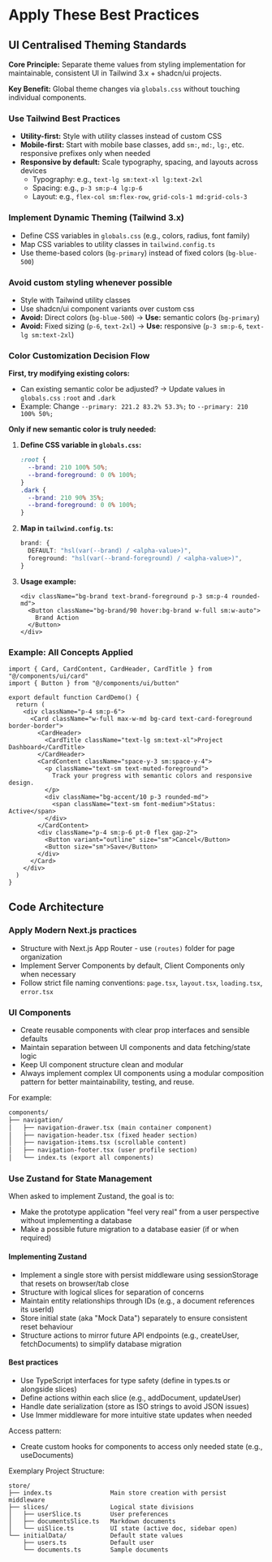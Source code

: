 # Apply These Best Practices

## UI Centralised Theming Standards

**Core Principle:** Separate theme values from styling implementation for maintainable, consistent UI in Tailwind 3.x + shadcn/ui projects.

**Key Benefit:** Global theme changes via `globals.css` without touching individual components.

### Use Tailwind Best Practices

- **Utility-first:** Style with utility classes instead of custom CSS
- **Mobile-first:** Start with mobile base classes, add `sm:`, `md:`, `lg:`, etc. responsive prefixes only when needed
- **Responsive by default:** Scale typography, spacing, and layouts across devices
   - Typography: e.g., `text-lg sm:text-xl lg:text-2xl`
   - Spacing: e.g., `p-3 sm:p-4 lg:p-6`
   - Layout: e.g., `flex-col sm:flex-row`, `grid-cols-1 md:grid-cols-3`

### Implement Dynamic Theming (Tailwind 3.x)

- Define CSS variables in `globals.css` (e.g., colors, radius, font family)
- Map CSS variables to utility classes in `tailwind.config.ts`
- Use theme-based colors (`bg-primary`) instead of fixed colors (`bg-blue-500`)

### Avoid custom styling whenever possible

- Style with Tailwind utility classes
- Use shadcn/ui component variants over custom css
- **Avoid:** Direct colors (`bg-blue-500`) → **Use:** semantic colors (`bg-primary`)
- **Avoid:** Fixed sizing (`p-6`, `text-2xl`) → **Use:** responsive (`p-3 sm:p-6`, `text-lg sm:text-2xl`)

### Color Customization Decision Flow

**First, try modifying existing colors:**
- Can existing semantic color be adjusted? → Update values in `globals.css` `:root` and `.dark`
- Example: Change `--primary: 221.2 83.2% 53.3%;` to `--primary: 210 100% 50%;`

**Only if new semantic color is truly needed:**

1. **Define CSS variable in `globals.css`:**

   ```css
   :root { 
     --brand: 210 100% 50%; 
     --brand-foreground: 0 0% 100%;
   }
   .dark { 
     --brand: 210 90% 35%; 
     --brand-foreground: 0 0% 100%;
   }
   ```

2. **Map in `tailwind.config.ts`:**
   
   ```typescript
   brand: {
     DEFAULT: "hsl(var(--brand) / <alpha-value>)",
     foreground: "hsl(var(--brand-foreground) / <alpha-value>)",
   }
   ```

3. **Usage example:**

   ```tsx
   <div className="bg-brand text-brand-foreground p-3 sm:p-4 rounded-md">
     <Button className="bg-brand/90 hover:bg-brand w-full sm:w-auto">
       Brand Action
     </Button>
   </div>
   ```

### Example: All Concepts Applied

```tsx
import { Card, CardContent, CardHeader, CardTitle } from "@/components/ui/card"
import { Button } from "@/components/ui/button"

export default function CardDemo() {
  return (
    <div className="p-4 sm:p-6">
      <Card className="w-full max-w-md bg-card text-card-foreground border-border">
        <CardHeader>
          <CardTitle className="text-lg sm:text-xl">Project Dashboard</CardTitle>
        </CardHeader>
        <CardContent className="space-y-3 sm:space-y-4">
          <p className="text-sm text-muted-foreground">
            Track your progress with semantic colors and responsive design.
          </p>
          <div className="bg-accent/10 p-3 rounded-md">
            <span className="text-sm font-medium">Status: Active</span>
          </div>
        </CardContent>
        <div className="p-4 sm:p-6 pt-0 flex gap-2">
          <Button variant="outline" size="sm">Cancel</Button>
          <Button size="sm">Save</Button>
        </div>
      </Card>
    </div>
  )
}
```

## Code Architecture

### Apply Modern Next.js practices
- Structure with Next.js App Router - use `(routes)` folder for page organization
- Implement Server Components by default, Client Components only when necessary
- Follow strict file naming conventions: `page.tsx`, `layout.tsx`, `loading.tsx`, `error.tsx`

### UI Components
- Create reusable components with clear prop interfaces and sensible defaults
- Maintain separation between UI components and data fetching/state logic
- Keep UI component structure clean and modular
- Always implement complex UI components using a modular composition pattern for better maintainability, testing, and reuse. 

For example:

```txt
components/
├── navigation/
│   ├── navigation-drawer.tsx (main container component)
│   ├── navigation-header.tsx (fixed header section)
│   ├── navigation-items.tsx (scrollable content)
│   ├── navigation-footer.tsx (user profile section)
│   └── index.ts (export all components)
```

### Use Zustand for State Management
When asked to implement Zustand, the goal is to:
- Make the prototype application "feel very real" from a user perspective without implementing a database
- Make a possible future migration to a database easier (if or when required)

#### Implementing Zustand
- Implement a single store with persist middleware using sessionStorage that resets on browser/tab close
- Structure with logical slices for separation of concerns
- Maintain entity relationships through IDs (e.g., a document references its userId)
- Store initial state (aka "Mock Data") separately to ensure consistent reset behaviour
- Structure actions to mirror future API endpoints (e.g., createUser, fetchDocuments) to simplify database migration

#### Best practices
- Use TypeScript interfaces for type safety (define in types.ts or alongside slices)
- Define actions within each slice (e.g., addDocument, updateUser)
- Handle date serialization (store as ISO strings to avoid JSON issues)
- Use Immer middleware for more intuitive state updates when needed

Access pattern:
- Create custom hooks for components to access only needed state (e.g., useDocuments)

Exemplary Project Structure:

```
store/
├── index.ts                Main store creation with persist middleware
├── slices/                 Logical state divisions
│   ├── userSlice.ts        User preferences
│   ├── documentsSlice.ts   Markdown documents
│   └── uiSlice.ts          UI state (active doc, sidebar open)
└── initialData/            Default state values
    ├── users.ts            Default user
    └── documents.ts        Sample documents
```